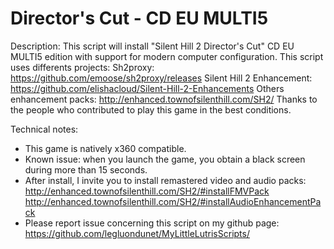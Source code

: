 # Director's Cut - CD EU MULTI5

Description:
This script will install "Silent Hill 2 Director's Cut" CD EU MULTI5 edition with support for modern computer configuration. 
This script uses differents projects:
Sh2proxy: https://github.com/emoose/sh2proxy/releases
Silent Hill 2 Enhancement: https://github.com/elishacloud/Silent-Hill-2-Enhancements 
Others enhancement packs: http://enhanced.townofsilenthill.com/SH2/
Thanks to the people who contributed to play this game in the best conditions.

Technical notes:
- This game is natively x360 compatible.
- Known issue: when you launch the game, you obtain a black screen during more than 15 seconds.
- After install, I invite you to install remastered video and audio packs: http://enhanced.townofsilenthill.com/SH2/#installFMVPack 
http://enhanced.townofsilenthill.com/SH2/#installAudioEnhancementPack
- Please report issue concerning this script on my github page:
https://github.com/legluondunet/MyLittleLutrisScripts/
